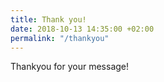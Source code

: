 ```yaml
---
title: Thank you!
date: 2018-10-13 14:35:00 +02:00
permalink: "/thankyou"
---
```


Thankyou for your message!
